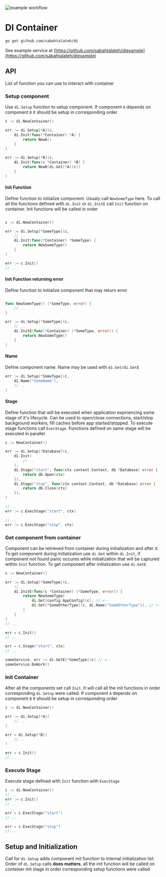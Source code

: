 ![example workflow](https://github.com/sabahtalateh/di/actions/workflows/go.yml/badge.svg)

# DI Container

```sh
go get github.com/sabahtalateh/di
```

See example service at [https://github.com/sabahtalateh/diexample](https://github.com/sabahtalateh/diexample)

## API

List of function you can use to interact with container

### Setup component

Use `di.Setup` function to setup component. If component `A` depends on component `B` it should be setup in corresponding order

```go
c := di.NewContainer()

err := di.Setup[*A](c, 
    di.Init(func(*Container) *A) {
        return NewA()
    }
)

err := di.Setup[*B](c, 
    di.Init(func(c *Container) *B) {
        return NewB(di.Get[*A](c))
    }
)
```

#### Init Function

Define function to initialize component. Usualy call `NewSomeType` here. To call all the functions defined with `di.Init` or `di.InitE` call `Init` function on container. Init functions will be called in order
```go

c := di.NewContainer()

err := di.Setup[*SomeType](c,
    // ..
    di.Init(func(*Container) *SomeType) {
        return NewSomeType()
    }
)

err := c.Init()
// ..

```

#### Init Function returning error

Define function to initialize component that may return error

```go

func NewSomeType() (*SomeType, error) {
    // ..
}

err := di.Setup[*SomeType](c,
    // ..
    di.InitE(func(*Container) (*SomeType, error)) {
        return NewSomeType()
    }
)
```

#### Name

Define component name. Name may be used with `di.Get/di.GetE`

```go
err := di.Setup[*SomeType](c,
    di.Name("SomeName"),
    // ..
)
```

#### Stage

Define function that will be executed when application expiriencing some stage of it's lifecycle. Can be used to open/close connections, start/stop background workers, fill caches before app started/stopped. To execute stage functions call `ExecStage`. Functions defined on same stage will be executed in parallel

```go
c := NewContainer()

err := di.Setup[*Database](c,
    di.Init(
        // ..
    ),
    di.Stage("start", func(ctx context.Context, db *Database) error {
        return db.Open(ctx)
    }),
    di.Stage("stop", func(ctx context.Context, db *Database) error {
        return db.Close(ctx)
    }),
)

// ..
err := c.ExecStage("start", ctx)

// ..
err := c.ExecStage("stop", ctx)
```

### Get component from container

Component can be retrieved from container during initialization and after it. To get component during initialization use `di.Get` within `di.Init`, if component not found panic occures while initialization that will be captured within `Init` function. To get component after initialization use `di.GetE`

```go
c := NewContainer()

err := di.Setup[*SomeType](c,
    // ..
    di.InitE(func(c *Container) (*SomeType, error)) {
        return NewSomeType(
            di.Get[config.AppConfig](c), // <--
            di.Get[*SomeOtherType](c, di.Name("SomeOtherType")), // <--
        )
    }
)
// ..

err = c.Init()
// ..

err = c.Stage("start", ctx)
// ..

someService, err := di.GetE[*SomeType](c) // <--
someService.DoWork()
```

### Init Container

After all the components set call `Init`. It will call all the init functions in order corresponding `di.Setup` were called. If component `A` depends on component `B` it should be setup in corresponding order

```go
c := di.NewContainer()

err := di.Setup[*A](
    // ..
)

err = di.Setup[*B](
    // ..
)

err = c.Init()
// ..
```

### Execute Stage

Execute stage defined with `Init` function with `ExecStage`

```go
c := di.NewContainer()
// ..
err := c.Init()
// ..

err = c.ExecStage("start")
// ..

err = c.ExecStage("stop")
// ..
```

## Setup and Initialization

Call for `di.Setup` adds component init function to internal initialization list. Order of `di.Setup` calls **does matters**, all the init function will be called on container init stage in order corresponding setup functions were called
